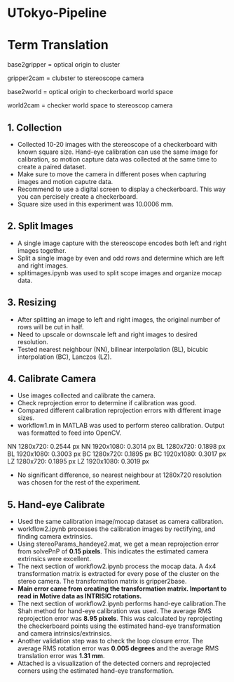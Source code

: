 # UTokyo-Pipeline

# Term Translation

base2gripper = optical origin to cluster

gripper2cam = clubster to stereoscope camera

base2world = optical origin to checkerboard world space

world2cam = checker world space to stereoscop camera

## 1. Collection

- Collected 10-20 images with the stereoscope of a checkerboard with known square size. Hand-eye calibration can use the same image for calibration, so motion capture data was collected at the same time to create a paired dataset.
- Make sure to move the camera in different poses when capturing images and motion caputre data.
- Recommend to use a digital screen to display a checkerboard. This way you can percisely create a checkerboard.
- Square size used in this experiment was 10.0006 mm.

## 2. Split Images

- A single image capture with the stereoscope encodes both left and right images together.
- Split a single image by even and odd rows and determine which are left and right images.
- splitimages.ipynb was used to split scope images and organize mocap data.

## 3. Resizing

- After splitting an image to left and right images, the original number of rows will be cut in half.
- Need to upscale or downscale left and right images to desired resolution.
- Tested nearest neighbour (NN), bilinear interpolation (BL), bicubic interpolation (BC), Lanczos (LZ).

## 4. Calibrate Camera

- Use images collected and calibrate the camera.
- Check reprojection error to determine if calibration was good.
- Compared different calibration reprojection errors with different image sizes.
- workflow1.m in MATLAB was used to perform stereo calibration. Output was formatted to feed into OpenCV.

NN 1280x720: 0.2544 px
NN 1920x1080: 0.3014 px
BL 1280x720: 0.1898 px
BL 1920x1080: 0.3003 px
BC 1280x720: 0.1895 px
BC 1920x1080: 0.3017 px
LZ 1280x720: 0.1895 px
LZ 1920x1080: 0.3019 px

- No significant difference, so nearest neighbour at 1280x720 resolution was chosen for the rest of the experiment.

## 5. Hand-eye Calibrate

- Used the same calibration image/mocap dataset as camera calibration.
- workflow2.ipynb processes the calibration images by rectifying, and finding camera extrinsics.
- Using stereoParams_handeye2.mat, we get a mean reprojection error from solvePnP of **0.15 pixels**. This indicates the estimated camera extrinsics were excellent.
- The next section of workflow2.ipynb process the mocap data. A 4x4 transformation matrix is extracted for every pose of the cluster on the stereo camera. The transformation matrix is gripper2base.
- **Main error came from creating the transformation matrix. Important to read in Motive data as INTRISIC rotations.**
- The next section of workflow2.ipynb performs hand-eye calibration.The Shah method for hand-eye calibration was used. The average RMS reprojection error was **8.95 pixels**. This was calculated by reprojecting the checkerboard points using the estimated hand-eye transformation and camera intrinsics/extrinsics.
- Another validation step was to check the loop closure error. The average RMS rotation error was **0.005 degrees** and the average RMS translation error was **1.31 mm**.
- Attached is a visualization of the detected corners and reprojected corners using the estimated hand-eye transformation.
